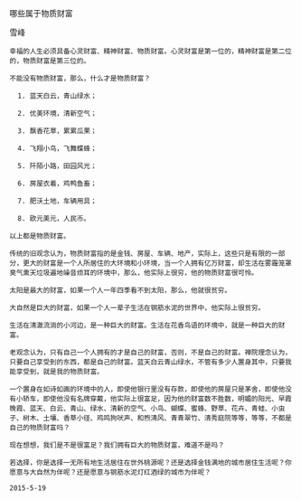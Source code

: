 哪些属于物质财富

雪峰


    幸福的人生必须具备心灵财富、精神财富、物质财富。心灵财富是第一位的，精神财富是第二位的，物质财富是第三位的。

    不能没有物质财富，那么，什么才是物质财富？

      1. 蓝天白云，青山绿水；

      2. 优美环境，清新空气；

      3. 飘香花草，累累瓜果；

      4. 飞翔小鸟，飞舞蝶蜂；

      5. 阡陌小路，田园风光；

      6. 房屋衣着，鸡鸭鱼畜；

      7. 肥沃土地，车辆用具；

      8. 欧元美元，人民币。

    以上都是物质财富。

    传统的旧观念认为，物质财富指的是金钱、房屋、车辆、地产，实际上，这些只是有限的一部分，更大的财富是一个人所居住的大环境和小环境，当一个人拥有亿万财富，却生活在雾霾笼罩臭气熏天垃圾遍地噪音烦耳的环境中，那么，他实际上很穷，他的物质财富很可怜。

    太阳是最大的财富，如果一个人一年四季看不到太阳，那么，他就很贫穷。

    大自然是巨大的财富，如果一个人一辈子生活在钢筋水泥的世界中，他实际上很贫穷。

    生活在清澈流淌的小河边，是一种巨大的财富。生活在花香鸟语的环境中，就是一种巨大的财富。

    老观念认为，只有自己一个人拥有的才是自己的财富，否则，不是自己的财富。禅院理念认为，只要自己享受到的东西，都是自己的财富。蓝天白云青山绿水，不管有多少人置身其中，只要我能享受到，就是我的物质财富。

    一个置身在如诗如画的环境中的人，即使他银行里没有存款，即使他的房屋只是茅舍，即使他没有小轿车，即使他没有名牌穿戴，他实际上很富足，因为他的财富数不胜数，明媚的阳光、早霞晚霞、蓝天、白云、青山、绿水、清新的空气、小鸟、蝴蝶、蜜蜂、野草、花卉、青蛙、小虫子、树木、土壤、香草小径、鸡鸣狗吠声、和煦清风、青青翠竹、清秀庭院等等，等等，不都是自己的物质财富吗？

    现在想想，我们是不是很富足？我们拥有巨大的物质财富，难道不是吗？

    若选择，你是选择一无所有地生活居住在世外桃源呢？还是选择金钱满地的城市居住生活呢？你愿意与大自然为伴呢？还是愿意与钢筋水泥灯红酒绿的城市为伴呢？

    2015-5-19



